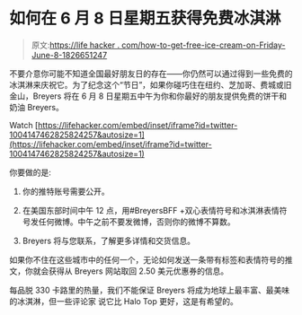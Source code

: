 # 如何在 6 月 8 日星期五获得免费冰淇淋

> 原文:[https://life hacker . com/how-to-get-free-ice-cream-on-Friday-June-8-1826651247](https://lifehacker.com/how-to-get-free-ice-cream-on-friday-june-8-1826651247)

不要介意你可能不知道全国最好朋友日的存在——你仍然可以通过得到一些免费的冰淇淋来庆祝它。为了纪念这个“节日”，如果你碰巧住在纽约、芝加哥、费城或旧金山，Breyers 将在 6 月 8 日星期五中午为你和你最好的朋友提供免费的饼干和奶油 Breyers。

Watch [https://lifehacker.com/embed/inset/iframe?id=twitter-1004147462825824257&autosize=1](https://lifehacker.com/embed/inset/iframe?id=twitter-1004147462825824257&autosize=1) 

你要做的是:

1.  你的推特账号需要公开。

2.  在美国东部时间中午 12 点，用#BreyersBFF +双心表情符号和冰淇淋表情符号发任何微博。中午之前不要发微博，否则你的微博不算数。
3.  Breyers 将与您联系，了解更多详情和交货信息。

如果你不住在这些城市中的任何一个，无论如何发送一条带有标签和表情符号的推文，你就会获得从 Breyers 网站取回 2.50 美元优惠券的信息。

每品脱 330 卡路里的热量，我们不能保证 Breyers 将成为地球上最丰富、最美味的冰淇淋，但一些评论家 说它比 Halo Top 更好，这是有希望的。